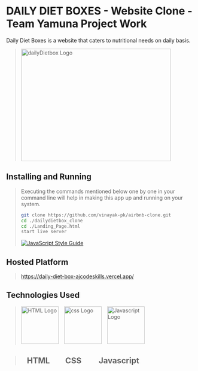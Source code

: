# DAILY DIET BOXES - Website Clone - Team Yamuna Project Work
 Daily Diet Boxes is a website that caters to nutritional needs on daily basis.
>
>  <img src="https://static.wixstatic.com/media/7d8e8d_a9425b8a1c8c4997a258c737bf967ce8~mv2.png/v1/fill/w_59,h_68,al_c,q_85,usm_0.66_1.00_0.01/7d8e8d_a9425b8a1c8c4997a258c737bf967ce8~mv2.webp" width="400" height="300"  alt = "dailyDietbox Logo"/>

## Installing and Running

> Executing the commands mentioned below one by one in your command line will help in making this app up and running on your system.
>
> ```bash
> git clone https://github.com/vinayak-pk/airbnb-clone.git
> cd ./dailydietbox_clone
> cd ./Landing_Page.html
> start live server
> ```
>
> [![JavaScript Style Guide](https://img.shields.io/badge/code_style-standard-brightgreen.svg)](https://standardjs.com)

## Hosted Platform

> https://daily-diet-box-ajcodeskills.vercel.app/

## Technologies Used

> <img src = "https://i.stack.imgur.com/PgcSR.png" width = "100" height = "100" alt = "HTML Logo"/>
> &ensp; <img src = "https://upload.wikimedia.org/wikipedia/commons/thumb/d/d5/CSS3_logo_and_wordmark.svg/1200px-CSS3_logo_and_wordmark.svg.png" width = "100" height = "100" alt ="css Logo"/>
> &ensp; <img src = "https://cdn.iconscout.com/icon/free/png-256/javascript-2752148-2284965.png" width = "100" height = "100" alt = "Javascript Logo">

> ## &ensp; HTML &emsp; &ensp;CSS &emsp; &ensp; Javascript
